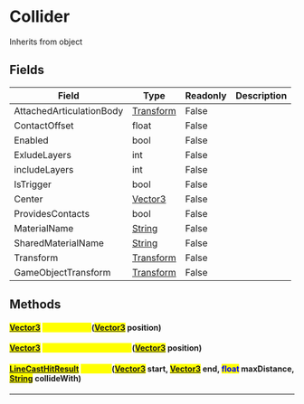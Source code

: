 # Collider
Inherits from object
## Fields
|Field|Type|Readonly|Description|
|---|---|---|---|
|AttachedArticulationBody|[Transform](../objects/Transform.md)|False||
|ContactOffset|float|False||
|Enabled|bool|False||
|ExludeLayers|int|False||
|includeLayers|int|False||
|IsTrigger|bool|False||
|Center|[Vector3](../objects/Vector3.md)|False||
|ProvidesContacts|bool|False||
|MaterialName|[String](../static/String.md)|False||
|SharedMaterialName|[String](../static/String.md)|False||
|Transform|[Transform](../objects/Transform.md)|False||
|GameObjectTransform|[Transform](../objects/Transform.md)|False||
## Methods
#### <mark style="color:blue;">[Vector3](../objects/Vector3.md)</mark> <mark style="color:yellow;">ClosestPoint</mark>(<mark style="color:blue;">[Vector3](../objects/Vector3.md)</mark> position)
> 
#### <mark style="color:blue;">[Vector3](../objects/Vector3.md)</mark> <mark style="color:yellow;">ClosestPointOnBounds</mark>(<mark style="color:blue;">[Vector3](../objects/Vector3.md)</mark> position)
> 
#### <mark style="color:blue;">[LineCastHitResult](../objects/LineCastHitResult.md)</mark> <mark style="color:yellow;">Raycast</mark>(<mark style="color:blue;">[Vector3](../objects/Vector3.md)</mark> start, <mark style="color:blue;">[Vector3](../objects/Vector3.md)</mark> end, <mark style="color:blue;">float</mark> maxDistance, <mark style="color:blue;">[String](../static/String.md)</mark> collideWith)
> 

---

